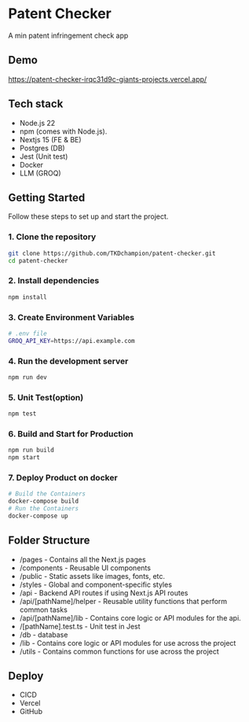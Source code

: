 # Patent Checker

A min patent infringement check app

## Demo

https://patent-checker-irqc31d9c-giants-projects.vercel.app/

## Tech stack

- Node.js 22
- npm (comes with Node.js).
- Nextjs 15 (FE & BE)
- Postgres (DB)
- Jest (Unit test)
- Docker
- LLM (GROQ)

## Getting Started

Follow these steps to set up and start the project.

### 1. Clone the repository

```bash
git clone https://github.com/TKDchampion/patent-checker.git
cd patent-checker
```

### 2. Install dependencies

```bash
npm install
```

### 3. Create Environment Variables

```bash
# .env file
GROQ_API_KEY=https://api.example.com
```

### 4. Run the development server

```bash
npm run dev
```

### 5. Unit Test(option)

```bash
npm test
```

### 6. Build and Start for Production

```bash
npm run build
npm start
```

### 7. Deploy Product on docker

```bash
# Build the Containers
docker-compose build
# Run the Containers
docker-compose up
```

## Folder Structure

- /pages - Contains all the Next.js pages
- /components - Reusable UI components
- /public - Static assets like images, fonts, etc.
- /styles - Global and component-specific styles
- /api - Backend API routes if using Next.js API routes
- /api/[pathName]/helper - Reusable utility functions that perform common tasks
- /api/[pathName]/lib - Contains core logic or API modules for the api.
- /[pathName].test.ts - Unit test in Jest
- /db - database
- /lib - Contains core logic or API modules for use across the project
- /utils - Contains common functions for use across the project

## Deploy

- CICD
- Vercel
- GitHub
